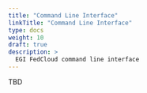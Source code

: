 ```yaml
---
title: "Command Line Interface"
linkTitle: "Command Line Interface"
type: docs
weight: 10
draft: true
description: >
  EGI FedCloud command line interface
---
```


TBD
